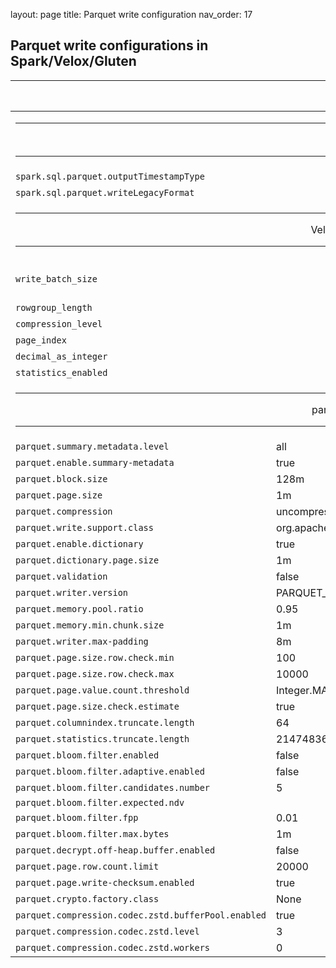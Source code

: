 layout: page
title: Parquet write configuration
nav_order: 17

## Parquet write configurations in Spark/Velox/Gluten
<table class="spark-config">
<thead>
	<tr>
		<th></th>
		<th>parquet-mr default</th>
		<th>Spark default</th>
		<th>Velox Default</th>
		<th>Gluten Support</th>
	</tr>
</thead>
<tbody>
	<tr>
		<td colspan="5" align="center"> 
      <hr/>Spark <hr/></td>
	</tr>
	<tr>
		<td><code>spark.sql.parquet.outputTimestampType</code></td>
		<td></td><td>int96</td><td></td><td></td>
	</tr>
	<tr>
		<td><code>spark.sql.parquet.writeLegacyFormat</code></td>
		<td></td><td>false</td><td></td><td></td>
	</tr>
	<tr>
		<td colspan="5" align="center"> <hr/>Velox/Arrow <hr/></td>
	</tr>
	<tr>
		<td><code>write_batch_size</code></td>
		<td></td><td></td><td>1024</td><td>Y (batch size)</td>
	</tr>
	<tr>
		<td><code>rowgroup_length</code></td>
		<td></td><td></td><td>1M</td><td></td>
	</tr>
	<tr>
		<td><code>compression_level</code></td>
		<td></td><td></td><td>0</td><td></td>
	</tr>
	<tr>
		<td><code>page_index</code></td>
		<td></td><td></td><td>false</td><td></td>
	</tr>
	<tr>
		<td><code>decimal_as_integer</code></td>
		<td></td><td></td><td>false</td><td></td>
	</tr>
	<tr>
		<td><code>statistics_enabled</code></td>
		<td></td><td></td><td>false</td><td></td>
	</tr>
	<tr>
		<td  colspan="5" align="center"> <hr/>parquet-mr <hr/></td>
	</tr>
	<tr>
		<td><code>parquet.summary.metadata.level</code></td>
		<td>all</td><td></td><td></td><td></td>
	</tr>
	<tr>
		<td><code>parquet.enable.summary-metadata</code></td>
		<td>true</td><td></td><td></td><td></td>
	</tr>
	<tr>
		<td><code>parquet.block.size</code></td>
		<td>128m</td><td></td><td></td><td>Y</td>
	</tr>
	<tr>
		<td><code>parquet.page.size</code></td>
		<td>1m</td><td></td><td>1M</td><td>Y</td>
	</tr>
	<tr>
		<td><code>parquet.compression</code></td>
		<td>uncompressed</td><td>snappy</td><td>uncompressed</td><td>Y</td>
	</tr>
	<tr>
		<td><code>parquet.write.support.class</code></td>
		<td>org.apache.parquet.hadoop.api.WriteSupport</td><td></td><td></td><td></td>
	</tr>
	<tr>
		<td><code>parquet.enable.dictionary</code></td>
		<td>true</td><td></td><td>true</td><td>Y</td>
	</tr>
	<tr>
		<td><code>parquet.dictionary.page.size</code></td>
		<td>1m</td><td></td><td>1m</td><td></td>
	</tr>
	<tr>
		<td><code>parquet.validation</code></td>
		<td>false</td><td></td><td></td><td></td>
	</tr>
	<tr>
		<td><code>parquet.writer.version</code></td>
		<td>PARQUET_1_0</td><td></td><td>PARQUET_2_6</td><td>Y</td>
	</tr>
	<tr>
		<td><code>parquet.memory.pool.ratio</code></td>
		<td>0.95</td><td></td><td></td><td></td>
	</tr>
	<tr>
		<td><code>parquet.memory.min.chunk.size</code></td>
		<td>1m</td><td></td><td></td><td></td>
	</tr>
	<tr>
		<td><code>parquet.writer.max-padding</code></td>
		<td>8m</td><td></td><td></td><td></td>
	</tr>
	<tr>
		<td><code>parquet.page.size.row.check.min</code></td>
		<td>100</td><td></td><td></td><td></td>
	</tr>
	<tr>
		<td><code>parquet.page.size.row.check.max</code></td>
		<td>10000</td><td></td><td></td><td></td>
	</tr>
	<tr>
		<td><code>parquet.page.value.count.threshold</code></td>
		<td>Integer.MAX_VALUE / 2</td><td></td><td></td><td></td>
	</tr>
	<tr>
		<td><code>parquet.page.size.check.estimate</code></td>
		<td>true</td><td></td><td></td><td></td>
	</tr>
	<tr>
		<td><code>parquet.columnindex.truncate.length</code></td>
		<td>64</td><td></td><td></td><td></td>
	</tr>
	<tr>
		<td><code>parquet.statistics.truncate.length</code></td>
		<td>2147483647</td><td></td><td></td><td></td>
	</tr>
	<tr>
		<td><code>parquet.bloom.filter.enabled</code></td>
		<td>false</td><td></td><td></td><td></td>
	</tr>
	<tr>
		<td><code>parquet.bloom.filter.adaptive.enabled</code></td>
		<td>false</td><td></td><td></td><td></td>
	</tr>
	<tr>
		<td><code>parquet.bloom.filter.candidates.number</code></td>
		<td>5</td><td></td><td></td><td></td>
	</tr>
	<tr>
		<td><code>parquet.bloom.filter.expected.ndv</code></td>
		<td></td><td></td><td></td><td></td>
	</tr>
	<tr>
		<td><code>parquet.bloom.filter.fpp</code></td>
		<td>0.01</td><td></td><td></td><td></td>
	</tr>
	<tr>
		<td><code>parquet.bloom.filter.max.bytes</code></td>
		<td>1m</td><td></td><td></td><td></td>
	</tr>
	<tr>
		<td><code>parquet.decrypt.off-heap.buffer.enabled</code></td>
		<td>false</td><td></td><td></td><td></td>
	</tr>
	<tr>
		<td><code>parquet.page.row.count.limit</code></td>
		<td>20000</td><td></td><td></td><td></td>
	</tr>
	<tr>
		<td><code>parquet.page.write-checksum.enabled</code></td>
		<td>true</td><td></td><td>false</td><td></td>
	</tr>
	<tr>
		<td><code>parquet.crypto.factory.class</code></td>
		<td>None</td><td></td><td></td><td></td>
	</tr>
	<tr>
		<td><code>parquet.compression.codec.zstd.bufferPool.enabled</code></td>
		<td>true</td><td></td><td></td><td></td>
	</tr>
	<tr>
		<td><code>parquet.compression.codec.zstd.level</code></td>
		<td>3</td><td></td><td>0</td><td>Y</td>
	</tr>
	<tr>
		<td><code>parquet.compression.codec.zstd.workers</code></td>
		<td>0</td><td></td><td></td><td></td>
	</tr>
</tbody>
</table>
